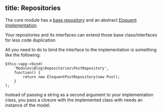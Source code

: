 title: Repositories
-------

The core module has a [base repository](https://github.com/nWidart-Modules/Core/blob/master/Repositories/BaseRepository.php) and an abstract [Eloquent implementation](https://github.com/nWidart-Modules/Core/blob/master/Repositories/Eloquent/EloquentBaseRepository.php).

Your repositories and its interfaces can extend those base class/interfaces for less code duplication.

All you need to do to bind the interface to the implementation 
is something like the following:


``` .language-php
$this->app->bind(
    'Modules\Blog\Repositories\PostRepository',
    function() {
        return new EloquentPostRepository(new Post);
    }
);
```

Instead of passing a string as a second argument to your implementation class, you pass a closure with the implemented class with needs an instance of the model.
